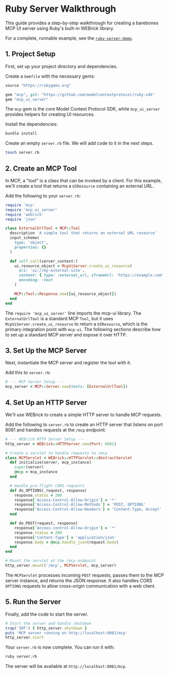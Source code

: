 # Ruby Server Walkthrough

This guide provides a step-by-step walkthrough for creating a barebones MCP UI server using Ruby's built-in WEBrick library.

For a complete, runnable example, see the [`ruby-server-demo`](https://github.com/idosal/mcp-ui/tree/main/examples/ruby-server-demo).

## 1. Project Setup

First, set up your project directory and dependencies.

Create a `Gemfile` with the necessary gems:

```ruby
source "https://rubygems.org"

gem "mcp", git: "https://github.com/modelcontextprotocol/ruby-sdk"
gem "mcp_ui_server"
```

The `mcp` gem is the core Model Context Protocol SDK, while `mcp_ui_server` provides helpers for creating UI resources.

Install the dependencies:

```sh
bundle install
```

Create an empty `server.rb` file. We will add code to it in the next steps.

```sh
touch server.rb
```

## 2. Create an MCP Tool

In MCP, a "tool" is a class that can be invoked by a client. For this example, we'll create a tool that returns a `UIResource` containing an external URL.

Add the following to your `server.rb`:

```ruby
require 'mcp'
require 'mcp_ui_server'
require 'webrick'
require 'json'

class ExternalUrlTool < MCP::Tool
  description 'A simple tool that returns an external URL resource'
  input_schema(
    type: 'object',
    properties: {}
  )

  def self.call(server_context:)
    ui_resource_object = McpUiServer.create_ui_resource(
      uri: 'ui://my-external-site',
      content: { type: :external_url, iframeUrl: 'https://example.com' },
      encoding: :text
    )

    MCP::Tool::Response.new([ui_resource_object])
  end
end
```

The `require 'mcp_ui_server'` line imports the mcp-ui library. The `ExternalUrlTool` is a standard MCP `Tool`, but it uses `McpUiServer.create_ui_resource` to return a `UIResource`, which is the primary integration point with `mcp-ui`. The following sections describe how to set up a standard MCP server and expose it over HTTP.

## 3. Set Up the MCP Server

Next, instantiate the MCP server and register the tool with it.

Add this to `server.rb`:

```ruby
# --- MCP Server Setup ---
mcp_server = MCP::Server.new(tools: [ExternalUrlTool])
```

## 4. Set Up an HTTP Server

We'll use WEBrick to create a simple HTTP server to handle MCP requests.

Add the following to `server.rb` to create an HTTP server that listens on port 8081 and handles requests at the `/mcp` endpoint:

```ruby
# --- WEBrick HTTP Server Setup ---
http_server = WEBrick::HTTPServer.new(Port: 8081)

# Create a servlet to handle requests to /mcp
class MCPServlet < WEBrick::HTTPServlet::AbstractServlet
  def initialize(server, mcp_instance)
    super(server)
    @mcp = mcp_instance
  end

  # Handle pre-flight CORS requests
  def do_OPTIONS(_request, response)
    response.status = 200
    response['Access-Control-Allow-Origin'] = '*'
    response['Access-Control-Allow-Methods'] = 'POST, OPTIONS'
    response['Access-Control-Allow-Headers'] = 'Content-Type, Accept'
  end

  def do_POST(request, response)
    response['Access-control-Allow-Origin'] = '*'
    response.status = 200
    response['Content-Type'] = 'application/json'
    response.body = @mcp.handle_json(request.body)
  end
end

# Mount the servlet at the /mcp endpoint
http_server.mount('/mcp', MCPServlet, mcp_server)
```

The `MCPServlet` processes incoming `POST` requests, passes them to the MCP server instance, and returns the JSON response. It also handles CORS `OPTIONS` requests to allow cross-origin communication with a web client.

## 5. Run the Server

Finally, add the code to start the server.

```ruby
# Start the server and handle shutdown
trap('INT') { http_server.shutdown }
puts 'MCP server running on http://localhost:8081/mcp'
http_server.start
```

Your `server.rb` is now complete. You can run it with:

```sh
ruby server.rb
```

The server will be available at `http://localhost:8081/mcp`.